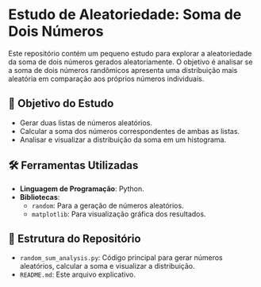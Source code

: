 # Estudo de Aleatoriedade: Soma de Dois Números  

Este repositório contém um pequeno estudo para explorar a aleatoriedade da soma de dois números gerados aleatoriamente. O objetivo é analisar se a soma de dois números randômicos apresenta uma distribuição mais aleatória em comparação aos próprios números individuais.  

## 🧪 Objetivo do Estudo  
- Gerar duas listas de números aleatórios.  
- Calcular a soma dos números correspondentes de ambas as listas.  
- Analisar e visualizar a distribuição da soma em um histograma.  

## 🛠️ Ferramentas Utilizadas  
- **Linguagem de Programação**: Python.  
- **Bibliotecas**:  
  - `random`: Para a geração de números aleatórios.  
  - `matplotlib`: Para visualização gráfica dos resultados.  

## 📂 Estrutura do Repositório  
- `random_sum_analysis.py`: Código principal para gerar números aleatórios, calcular a soma e visualizar a distribuição.  
- `README.md`: Este arquivo explicativo.  

